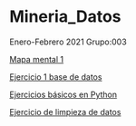 # Mineria_Datos
Enero-Febrero 2021
Grupo:003

[Mapa mental 1](https://github.com/jeniferdeleon1860533/Mineria_Datos/blob/main/MapaMental_1_1860533.pdf)

[Ejercicio 1 base de datos](https://github.com/marioalb127/MinDat2021/blob/main/Ej1_BasesDatos_Equipo_3.pdf)

[Ejercicios básicos en Python](https://github.com/jeniferdeleon1860533/Mineria_Datos/blob/main/Ej_Python_1860533.ipynb)

[Ejercicio de limpieza de datos](https://github.com/marioalb127/MinDat2021/blob/main/EjercicioLimpiezaDeDatos_E3.ipynb)
